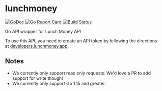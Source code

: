 # lunchmoney

[![GoDoc](https://godoc.org/github.com/icco/lunchmoney?status.svg)](https://godoc.org/github.com/icco/lunchmoney)
[![Go Report Card](https://goreportcard.com/badge/github.com/icco/lunchmoney)](https://goreportcard.com/report/github.com/icco/lunchmoney)
[![Build Status](https://travis-ci.com/icco/lunchmoney.svg?branch=main)](https://travis-ci.com/icco/lunchmoney)

Go API wrapper for Lunch Money API

To use this API, you need to create an API token by following the directions at [developers.lunchmoney.app](https://developers.lunchmoney.app/).

## Notes

 - We currently only support read only requests. We'd love a PR to add support for write though!
 - We currently only support Go 1.15 and greater.
